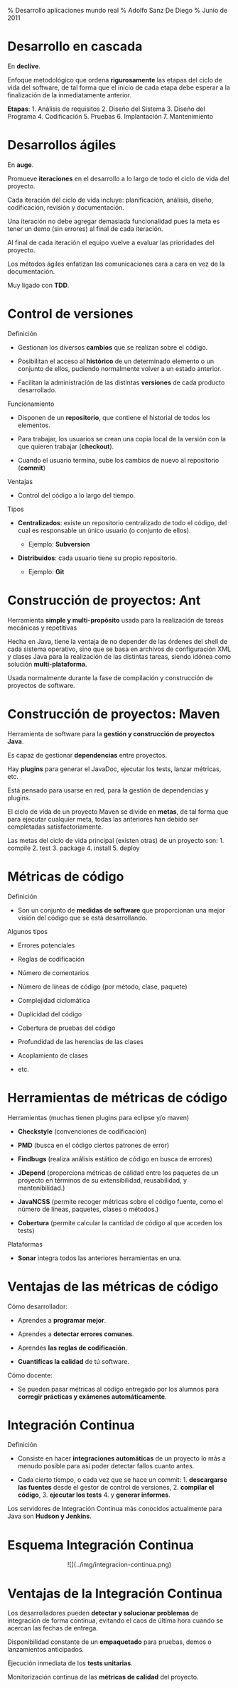 % Desarrollo aplicaciones mundo real
% Adolfo Sanz De Diego
% Junio de 2011

# Desarrollo en cascada

En **declive**.

Enfoque metodológico que ordena **rigurosamente** las etapas
del ciclo de vida del software, de tal forma que el inicio de cada etapa
debe esperar a la finalización de la inmediatamente anterior.

**Etapas**:
    1. Análisis de requisitos
    2. Diseño del Sistema
    3. Diseño del Programa
    4. Codificación
    5. Pruebas
    6. Implantación
    7. Mantenimiento

# Desarrollos ágiles

En **auge**.

Promueve **iteraciones** en el desarrollo a lo largo de todo el ciclo de vida del proyecto.

Cada iteración del ciclo de vida incluye: planificación, análisis, diseño, codificación, revisión y documentación.

Una iteración no debe agregar demasiada funcionalidad pues la meta es tener un demo (sin errores) al final de cada iteración.

Al final de cada iteración el equipo vuelve a evaluar las prioridades del proyecto.

Los métodos ágiles enfatizan las comunicaciones cara a cara en vez de la documentación.

Muy ligado con **TDD**.

# Control de versiones

Definición

-  Gestionan los diversos **cambios** que se realizan sobre el código.

-  Posibilitan el acceso al **histórico** de un determinado elemento o un conjunto de ellos,
    pudiendo normalmente volver a un estado anterior.

-  Facilitan la administración de las distintas **versiones** de cada producto desarrollado.

Funcionamiento

-  Disponen de un **repositorio**, que contiene el historial de todos los elementos.

-  Para trabajar, los usuarios se crean una copia local de la versión con la que quieren trabajar (**checkout**).

-  Cuando el usuario termina, sube los cambios de nuevo al repositorio (**commit**)

Ventajas

-  Control del código a lo largo del tiempo.

Tipos

-  **Centralizados**: existe un repositorio centralizado de todo el código,
    del cual es responsable un único usuario (o conjunto de ellos). 
    - Ejemplo: **Subversion**

-  **Distribuidos**: cada usuario tiene su propio repositorio.
    - Ejemplo: **Git**

# Construcción de proyectos: Ant

Herramienta **simple y multi-propósito** usada para la realización
de tareas mecánicas y repetitivas

Hecha en Java, tiene la ventaja de no depender de las órdenes del shell
de cada sistema operativo, sino que se basa en archivos de configuración XML
y clases Java para la realización de las distintas tareas,
siendo idónea como solución **multi-plataforma**.

Usada normalmente durante la fase de compilación y construcción de proyectos
de software.

# Construcción de proyectos: Maven

Herramienta de software para la **gestión y construcción de proyectos Java**.

Es capaz de gestionar **dependencias** entre proyectos.

Hay **plugins** para generar el JavaDoc, ejecutar los tests, lanzar métricas, etc.

Está pensado para usarse en red, para la gestión de dependencias y plugins.

El ciclo de vida de un proyecto Maven se divide en **metas**, de tal forma que
para ejecutar cualquier meta, todas las anteriores han debido ser completadas satisfactoriamente.

Las metas del ciclo de vida principal (existen otras) de un proyecto son:
    1. compile
    2. test
    3. package
    4. install
    5. deploy

# Métricas de código

Definición

-  Son un conjunto de **medidas de software** que proporcionan 
    una mejor visión del código que se está desarrollando.

Algunos tipos

-  Errores potenciales

-  Reglas de codificación

-  Número de comentarios

-  Número de líneas de código (por método, clase, paquete)

-  Complejidad ciclomática

-  Duplicidad del código

-  Cobertura de pruebas del código

-  Profundidad de las herencias de las clases

-  Acoplamiento de clases

-  etc.

# Herramientas de métricas de código

Herramientas (muchas tienen plugins para eclipse y/o maven)

-  **Checkstyle** (convenciones de codificación)

-  **PMD** (busca en el código ciertos patrones de error)

-  **Findbugs** (realiza análisis estático de código en busca de errores)

-  **JDepend** (proporciona métricas de cálidad entre los paquetes de un proyecto
    en términos de su extensibilidad, reusabilidad, y mantenibilidad.)

-  **JavaNCSS** (permite recoger métricas sobre el código fuente,
    como el número de líneas, paquetes, clases o métodos.)

-  **Cobertura** (permite calcular la cantidad de código al que acceden los tests)

Plataformas

-  **Sonar** integra todos las anteriores herramientas en una.

# Ventajas de las métricas de código

Cómo desarrollador:

-  Aprendes a **programar mejor**.

-  Aprendes a **detectar errores comunes**.

-  Aprendes **las reglas de codificación**.

-  **Cuantificas la calidad** de tú software.

Cómo docente:

-  Se pueden pasar métricas al código entregado por los alumnos
    para **corregir prácticas y exámenes automáticamente**.

# Integración Continua

Definición

-  Consiste en hacer **integraciones automáticas** de un proyecto
    lo más a menudo posible para así poder detectar fallos cuanto antes.

-  Cada cierto tiempo, o cada vez que se hace un commit:
        1. **descargarse las fuentes** desde el gestor de control de versiones,
        2. **compilar el código**,
        3. **ejecutar los tests**
        4. y **generar informes**.

Los servidores de Integración Continua más conocidos actualmente para Java son **Hudson y Jenkins**.

# Esquema Integración Continua

<div style="text-align:center">![](../img/integracion-continua.png)</div>

# Ventajas de la Integración Continua

Los desarrolladores pueden **detectar y solucionar problemas** de integración
de forma continua, evitando el caos de última hora cuando se acercan las fechas de entrega.

Disponibilidad constante de un **empaquetado** para pruebas, demos o lanzamientos anticipados.

Ejecución inmediata de los **tests unitarias**.

Monitorización continua de las **métricas de calidad** del proyecto.
